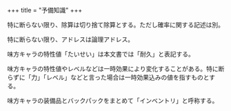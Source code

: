 +++
title = "予備知識"
+++

特に断らない限り、除算は切り捨て除算とする。ただし確率に関する記述は別。

特に断らない限り、アドレスは論理アドレス。

味方キャラの特性値「たいせい」は本文書では「耐久」と表記する。

味方キャラの特性値やレベルなどは一時効果により変化することがある。特に断らずに「力」「レベル」などと言った場合は一時効果込みの値を指すものとする。

味方キャラの装備品とバックパックをまとめて「インベントリ」と呼称する。
